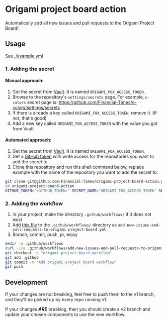 # Origami project board action

Automatically add all new issues and pull requests to the Origami Project Board!

## Usage

See [./example.yml](./example.yml)

### 1. Adding the secret

#### Manual approach:

1. Get the secret from [Vault](https://vault.in.ft.com:8080/ui/vault/secrets/secret/show/teams/origami/github.com/origamiserviceuser). It is named `ORIGAMI_FOX_ACCESS_TOKEN`.
2. Browse to the repository's `settings/secrets` page. For example, `o-colors` secret page is: https://github.com/Financial-Times/o-colors/settings/secrets
3. If there is already a key called `ORIGAMI_FOX_ACCESS_TOKEN`, remove it. (If not, that's good)
4. Add a new key called `ORIGAMI_FOX_ACCESS_TOKEN` with the value you got from Vault

#### Automated approach:

1. Get the secret from [Vault](https://vault.in.ft.com:8080/ui/vault/secrets/secret/show/teams/origami/github.com/origamiserviceuser). It is named `ORIGAMI_FOX_ACCESS_TOKEN`.
2. Get a [GitHub token](https://github.com/settings/tokens/new) with write access for the repositories you want to add the secret to.
3. Clone this repository and run this shell command below, replace example with the name of the repository you want to add the secret to:

```sh
git clone git@github.com:Financial-Times/origami-project-board-action.git
cd origami-project-board-action
GITHUB_TOKEN="<GITHUB_TOKEN>" SECRET_NAME="ORIGAMI_FOX_ACCESS_TOKEN" SECRET_VALUE="example secret value" OWNER="Financial-Times" REPO="example" node ./add-secret-to-repo.js
```

### 2. Adding the workflow
1. In your project, make the directory `.github/workflows/` if it does not exist
2. Add [this file](./example.yml) to the `.github/workflows/` directory as `add-new-issues-and-pull-requests-to-origami-project-board.yml`
3. Branch, commit, push, pr, enjoy

```sh
mkdir -p .github/workflows
curl -Lso .github/workflows/add-new-issues-and-pull-requests-to-origami-project-board.yml https://raw.githubusercontent.com/Financial-Times/origami-project-board-action/v1/example.yml
git checkout -b "origami-project-board-workflow"
git add .github
git commit -m "Add origami project board workflow"
git push
```

## Development

If your changes are not breaking, feel free to push them to the v1 branch, and they'll be picked up by every repo running v1.

If your changes __*ARE*__ breaking, then you should create a v2 branch and update your chosen components to use the new workflow.
